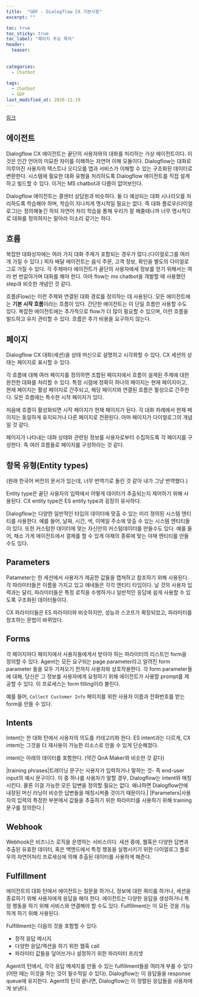 ```yaml
---
title:  "GDF - Dialogflow CX 기본사항"
excerpt: ""

toc: true
toc_sticky: true
toc_label: "페이지 주요 목차"
header:
  teaser: 
  
  
categories:
  - Chatbot
  
tags:
  - Chatbot
  - GDF
last_modified_at: 2020-11-19
---
```


[링크](https://cloud.google.com/dialogflow/cx/docs/basics)

## 에이전트

Dialogflow CX 에이전트는 끝단의 사용자와의 대화를 처리하는 가상 에이전트이다. 이것은 인간 언어의 미묘한 차이를 이해하는 자연어 이해 모듈이다.
Dialogflow는 대화로 이루어진 사용자의 텍스트나 오디오를 앱과 서비스가 이해할 수 있는 구조화된 데이터로 변환한다. 시스템에 필요한 대화 유형을 처리하도록 Dialogflow
에이전트를 직접 설계하고 빌드할 수 있다. 이거는 MS chatbot과 다름이 없어보인다.

Dialogflow 에이전트는 콜센터 상담원과 비슷하다. 둘 다 예상되는 대화 시나리오를 처리하도록 학습해야 하며, 학습이 지나치게 명시적일 필요는 없다.
즉 대화 플로우(다이얼로그)는 정의해놓긴 하되 자연어 처리 학습을 통해 우리가 잘 해줄테니까 너무 명시적으로 대화를 정의하지는 말아라 이소리 같기는 하다.

## 흐름

복잡한 대화상자에는 여러 가지 대화 주제가 포함되는 경우가 많다.(다이얼로그를 여러개 가질 수 있다.) 피자 배달 에이전트는 음식 주문, 고객 정보, 확인을 별도의 다이얼로그로 가질 수 있다.
각 주제마다 에이전트가 끝단의 사용자에세 정보를 얻기 위해서는 여러 번 번갈아가며 대화를 해야 한다. 아마 flow는 ms chatbot을 개발할 때 사용했던 step과 비슷한 개념인 것 같다.

흐름(Flow)는 이런 주제와 연결된 대화 경로를 정의하는 데 사용된다. 모든 에이전트에는 **기본 시작 흐름**이라는 흐름이 있다. 간단한 에이전트는 이 단일 흐름만 사용할 수도 있다.
복잡한 에이전트에는 추가적으로 flow가 더 많이 필요할 수 있으며, 이런 흐름을 빌드하고 유지 관리할 수 있다. 흐름은 추가 비용을 요구하지 않는다.

## 페이지

Dialogflow CX 대화(세션)을 상태 머신으로 설명하고 시각화할 수 있다. CX 세션의 상태는 페이지로 표시할 수 있다.

각 흐름에 대해 여러 페이지를 정의하면 조합된 페이지에서 흐름이 설계된 주제에 대한 완전한 대화를 처리할 수 있다. 특정 시점에 정확히 하나의 페이지는 현재 페이지이고, 
현재 페이지는 활성 페이지로 간주되고, 해당 페이지와 연결된 흐름은 활성으로 간주한다. 모든 흐름에는 특수한 시작 페이지가 있다. 

처음에 흐름이 활성화되면 시작 페이지가 현재 페이지가 된다. 각 대화 차례에서 현재 페이지는 동일하게 유지되거나 다른 페이지로 전환된다. 아마 페이지가 다이얼로그의 개념일 것 같다.

페이지가 나타내는 대화 상태와 관련된 정보를 사용자로부터 수집하도록 각 페이지를 구성한다. 즉 여러 흐름들로 페이지를 구성하라는 것 같다.

## 항목 유형(Entity types)

(원래 한국어 버전의 문서가 있는데, 너무 번역기로 돌린 것 같아 내가 그냥 번역했다.) 

Entity type은 끝단 사용자의 입력에서 어떻게 데이터가 추출되는지 제어하기 위해 사용된다. CX entity type은  ES entity type과 굉장히 유사하다.

Dialogflow는 다양한 일반적인 타입의 데이터에 맞출 수 있는 미리 정의된 시스템 엔티티를 사용한다. 예를 들어, 날짜, 시간, 색, 이메일 주소에 맞출 수 있는
시스템 엔티티들이 있다. 또한 커스텀한 데이터에 맞는 자신만의 커스텀데이터를 만들수도 있다. 예를 들어, 채소 가게 에이전트에서 결제를 할 수 있게 야채의 종류에 맞는 야채 엔티티를
만들 수도 있다.

## Parameters

Patameter는 한 세션에서 사용자가 제공한 값들을 캡쳐하고 참조하기 위해 사용된다. 각 파라미터들은 이름을 가지고 있고 얘네들은 각각 엔티티 타입이다. 날 것의 사용자 입력과는 달리,
파라미터들은 특정 로직을 수행하거나 일반적인 응답에 쉽게 사용할 수 있도록 구조화된 데이터들이다.

CX 파라미터들은 ES 파라미터와 비슷하지만, 성능과 스코프가 확장되었고, 파라미터를 참조하는 문법이 바뀌었다. 

## Forms

각 페이지마다 페이지에서 사용자들에게서 받아야 하는 파라미터의 리스트인 form을 정의할 수 있다. Agent는 모든 요구되는 page parameter라고 알려진 form parameter
들을 모두 가져오기 전까지 사용자와 상호작용한다. 각 form parameter들에 대해, 당신은 그 정보를 사용자에게 요청하기 위해 에이전트가 사용할 prompt를 제공할 수 있다.
이 프로세스는 form filling이라 불린다.

예를 들어, `Collect Customer Info` 페이지를 위한 사용자 이름과 전화번호를 받는 form을 만들 수 있다.

## Intents

Intent는 한 대화 턴에서 사용자의 의도를 카테고리화 한다. ES intent과는 다르게, CX intent는 그것을 더 재사용이 가능한 리소스로 만들 수 있게 단순해졌다.

intent는 아래의 데이터를 포함한다. (약간 QnA Maker와 비슷한 것 같다)

|training phrases|트레이닝 문구는 사용자가 입력하거나 말하는 것- 즉 end-user input의 예시 문구이다. 이 중 하나를 사용자가 말할 경우, Dialogflow는 intent와 매칭시킨다. 물론 이걸 가능한 모든 답변을 정의할 필요는 없다. 왜냐하면 Dialogflow안에 내장된 머신 러닝이 비슷한 답변들을 매칭시켜줄 것이기 때문이다.|
|Parameters|사용자의 입력의 특정한 부분에서 값들을 추출하기 위한 파라미터를 사용하기 위해 training 문구를 정의한다.|

## Webhook

Webhook은 비즈니스 로직을 운영하는 서비스이다. 세션 중에, 웹훅은 다양한 답변과 추출된 유효한 데이터, 혹은 백엔드에서 특정 행동을 실행시키기 위한 다이얼로그 플로우의
자연어처리 프로세싱에 의해 추출된 데이터를 사용하게 해준다.

## Fulfillment

에이전트의 대화 턴에서 에이전트는 질문을 하거나, 정보에 대한 쿼리를 하거나, 세션을 종료하기 위해 사용자에게 응답을 해야 한다. 에이전트는 다양한 응답을 생성하거나 
특정 행동을 하기 위해 서비스와 연결해야 할 수도 있다. Fulfillment는 이 모든 것을 가능하게 하기 위해 사용된다.

Fulfillment는 다음의 것을 포함할 수 있다:

* 정적 응답 메시지
* 다양한 응답/액션을 하기 위한 웹훅 call
* 파라미터 값들을 덮어쓰거나 설정하기 위한 파라미터 프리셋

Agent의 턴에서, 각각 응답 메세지를 만들 수 있는 fulfillment들을 여러개 부를 수 있다(어떤 때는 이것을 하는 것이 필수적일 수 있다). Dialogflow는 이 응답들을 response queue에 유지한다. Agent의 턴이 끝나면, Dialogflow는 이 정렬된 응답들을 사용자에게 보낸다.









